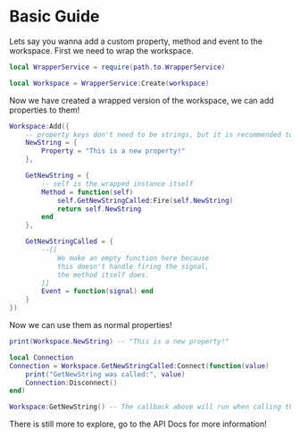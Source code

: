 # Basic Guide

Lets say you wanna add a custom property, method and event to the workspace.
First we need to wrap the workspace.
```lua
local WrapperService = require(path.to.WrapperService)

local Workspace = WrapperService:Create(workspace)
```
Now we have created a wrapped version of the workspace,
we can add properties to them!
```lua
Workspace:Add({
    -- property keys don't need to be strings, but it is recommended to use strings
    NewString = {
        Property = "This is a new property!"
    },

    GetNewString = {
        -- self is the wrapped instance itself
        Method = function(self)
            self.GetNewStringCalled:Fire(self.NewString)
            return self.NewString
        end
    },

    GetNewStringCalled = {
        --[[ 
            We make an empty function here because
            this doesn't handle firing the signal,
            the method itself does.
        ]]
        Event = function(signal) end
    }
})
```
Now we can use them as normal properties!
```lua
print(Workspace.NewString) -- "This is a new property!"

local Connection
Connection = Workspace.GetNewStringCalled:Connect(function(value)
    print("GetNewString was called:", value)
    Connection:Disconnect()
end)

Workspace:GetNewString() -- The callback above will run when calling this
```
There is still more to explore, go to the API Docs for more information!
